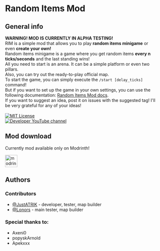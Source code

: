# Random Items Mod

## General info
**WARNING! MOD IS CURRENTLY IN ALPHA TESTING!**\
RIM is a simple mod that allows you to play **random items minigame** or even **create your own!**\
Random items minigame is a game where you get random items **every n ticks/seconds** and the last standing wins!\
All you need to start is an arena. It can be a simple platform or even two pillars.\
Also, you can try out the ready-to-play official map.\
To start the game, you can simply execute the ```/start [delay_ticks]``` command!\
But if you want to set up the game in your own settings, you can use the following documentation: [Random Items Mod docs]().\
If you want to suggest an idea, post it on issues with the suggested tag! I'll be very grateful for any of your ideas!\
\
[![MIT License](https://img.shields.io/badge/License-MIT-green.svg)](https://github.com/JustATRIK/randomitemsmod/blob/master/LICENSE)\
[![Developer YouTube channel](https://img.shields.io/youtube/channel/subscribers/UCUV4I1AcYy1epjPgVKvIPgw)](https://www.youtube.com/channel/UCUV4I1AcYy1epjPgVKvIPgw)

## Mod download
Currently mod available only on Modrinth!
<!-- SVG version -->
[<img alt="modrinth" height="40" src="https://cdn.jsdelivr.net/npm/@intergrav/devins-badges@3/assets/compact/available/modrinth_vector.svg">](https://modrinth.com/project/random-items-mod)

## Authors

### Contributors
- [@JustATRIK](https://www.github.com/JustATRIK) - developer, tester, map builder
- [@Lonors](https://github.com/Lonors) - main tester, map builder

### Special thanks to:
- Axeni0
- popyskArnold
- Apekxxx
